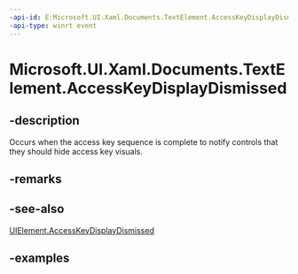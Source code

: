 ```yaml
---
-api-id: E:Microsoft.UI.Xaml.Documents.TextElement.AccessKeyDisplayDismissed
-api-type: winrt event
---
```


<!-- Event syntax.
public event TypedEventHandler AccessKeyDisplayDismissed<TextElement, AccessKeyDisplayDismissedEventArgs>
-->

# Microsoft.UI.Xaml.Documents.TextElement.AccessKeyDisplayDismissed

## -description

Occurs when the access key sequence is complete to notify controls that they should hide access key visuals.

## -remarks

## -see-also

[UIElement.AccessKeyDisplayDismissed](../microsoft.ui.xaml/uielement_accesskeydisplaydismissed.md)

## -examples
